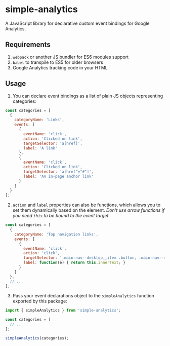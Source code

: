 # simple-analytics

A JavaScript library for declarative custom event bindings for Google Analytics.

## Requirements

1. `webpack` or another JS bundler for ES6 modules support
2. `babel` to transpile to ES5 for older browsers
3. Google Analytics tracking code in your HTML

## Usage

1. You can declare event bindings as a list of plain JS objects representing categories:

```js
const categories = [
  {
    categoryName: 'Links',
    events: [
      {
        eventName: 'click',
        action: 'Clicked on link',
        targetSelector: 'a[href]',
        label: 'A link'
      },
      {
        eventName: 'click',
        action: 'Clicked on link',
        targetSelector: 'a[href^="#"]',
        label: 'An in-page anchor link'
      }
    ]
  }
];
```

2. `action` and `label` properties can also be functions, which allows you to set them dynamically based on the element. *Don't use arrow functions if you need `this` to be bound to the event target.*

```js
const categories = [
  {
    categoryName: 'Top navigation links',
    events: [
      {
        eventName: 'click',
        action: 'click',
        targetSelector: '.main-nav--desktop__item .button, .main-nav--mobile .button',
        label: function(e) { return this.innerText; }
      }
    ]
  },
  // ...
];
```

3. Pass your event declarations object to the `simpleAnalytics` function exported by this package:

```js
import { simpleAnalytics } from 'simple-analytics';

const categories = [
  // ...
];

simpleAnalytics(categories);
```


